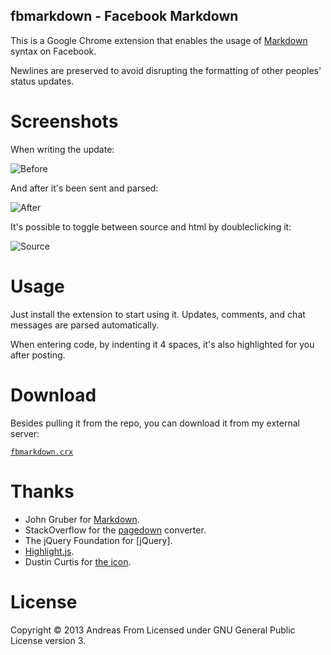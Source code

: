 fbmarkdown - Facebook Markdown
------------------------------
This is a Google Chrome extension that enables the usage of [Markdown][md] syntax on Facebook.

Newlines are preserved to avoid disrupting the formatting of other peoples' status updates.

# Screenshots
When writing the update:

![Before](https://raw.github.com/andreasfrom/fbmarkdown/master/before.png)

And after it's been sent and parsed:

![After](https://raw.github.com/andreasfrom/fbmarkdown/master/after.png)

It's possible to toggle between source and html by doubleclicking it:

![Source](https://raw.github.com/andreasfrom/fbmarkdown/master/source.png)

# Usage
Just install the extension to start using it.
Updates, comments, and chat messages are parsed automatically.

When entering code, by indenting it 4 spaces, it's also highlighted for you after posting.

# Download

Besides pulling it from the repo, you can download it from my external server:

[`fbmarkdown.crx`](http://rtgkom.dk/~andreashf11/fbmarkdown.crx)

# Thanks
* John Gruber for [Markdown][md].
* StackOverflow for the [pagedown](http://code.google.com/p/pagedown/) converter.
* The jQuery Foundation for [jQuery].
* [Highlight.js](http://softwaremaniacs.org/soft/highlight/en/).
* Dustin Curtis for [the icon](https://github.com/dcurtis/markdown-mark).

# License
Copyright © 2013 Andreas From
Licensed under GNU General Public License version 3.

[md]: http://www.daringfireball.com/projects/markdown/
